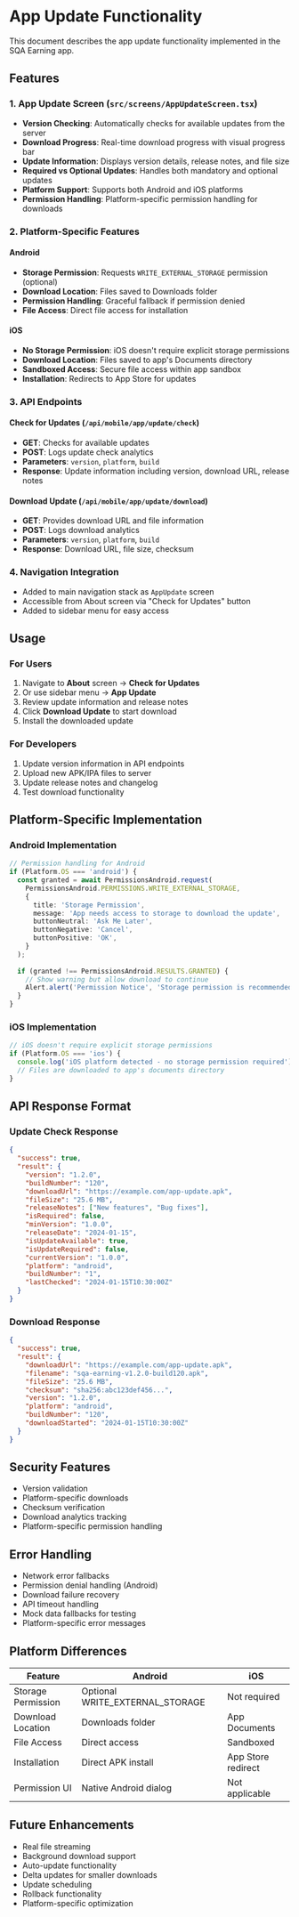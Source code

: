 # App Update Functionality

This document describes the app update functionality implemented in the SQA Earning app.

## Features

### 1. App Update Screen (`src/screens/AppUpdateScreen.tsx`)
- **Version Checking**: Automatically checks for available updates from the server
- **Download Progress**: Real-time download progress with visual progress bar
- **Update Information**: Displays version details, release notes, and file size
- **Required vs Optional Updates**: Handles both mandatory and optional updates
- **Platform Support**: Supports both Android and iOS platforms
- **Permission Handling**: Platform-specific permission handling for downloads

### 2. Platform-Specific Features

#### Android
- **Storage Permission**: Requests `WRITE_EXTERNAL_STORAGE` permission (optional)
- **Download Location**: Files saved to Downloads folder
- **Permission Handling**: Graceful fallback if permission denied
- **File Access**: Direct file access for installation

#### iOS
- **No Storage Permission**: iOS doesn't require explicit storage permissions
- **Download Location**: Files saved to app's Documents directory
- **Sandboxed Access**: Secure file access within app sandbox
- **Installation**: Redirects to App Store for updates

### 3. API Endpoints

#### Check for Updates (`/api/mobile/app/update/check`)
- **GET**: Checks for available updates
- **POST**: Logs update check analytics
- **Parameters**: `version`, `platform`, `build`
- **Response**: Update information including version, download URL, release notes

#### Download Update (`/api/mobile/app/update/download`)
- **GET**: Provides download URL and file information
- **POST**: Logs download analytics
- **Parameters**: `version`, `platform`, `build`
- **Response**: Download URL, file size, checksum

### 4. Navigation Integration
- Added to main navigation stack as `AppUpdate` screen
- Accessible from About screen via "Check for Updates" button
- Added to sidebar menu for easy access

## Usage

### For Users
1. Navigate to **About** screen → **Check for Updates**
2. Or use sidebar menu → **App Update**
3. Review update information and release notes
4. Click **Download Update** to start download
5. Install the downloaded update

### For Developers
1. Update version information in API endpoints
2. Upload new APK/IPA files to server
3. Update release notes and changelog
4. Test download functionality

## Platform-Specific Implementation

### Android Implementation
```typescript
// Permission handling for Android
if (Platform.OS === 'android') {
  const granted = await PermissionsAndroid.request(
    PermissionsAndroid.PERMISSIONS.WRITE_EXTERNAL_STORAGE,
    {
      title: 'Storage Permission',
      message: 'App needs access to storage to download the update',
      buttonNeutral: 'Ask Me Later',
      buttonNegative: 'Cancel',
      buttonPositive: 'OK',
    }
  );
  
  if (granted !== PermissionsAndroid.RESULTS.GRANTED) {
    // Show warning but allow download to continue
    Alert.alert('Permission Notice', 'Storage permission is recommended...');
  }
}
```

### iOS Implementation
```typescript
// iOS doesn't require explicit storage permissions
if (Platform.OS === 'ios') {
  console.log('iOS platform detected - no storage permission required');
  // Files are downloaded to app's documents directory
}
```

## API Response Format

### Update Check Response
```json
{
  "success": true,
  "result": {
    "version": "1.2.0",
    "buildNumber": "120",
    "downloadUrl": "https://example.com/app-update.apk",
    "fileSize": "25.6 MB",
    "releaseNotes": ["New features", "Bug fixes"],
    "isRequired": false,
    "minVersion": "1.0.0",
    "releaseDate": "2024-01-15",
    "isUpdateAvailable": true,
    "isUpdateRequired": false,
    "currentVersion": "1.0.0",
    "platform": "android",
    "buildNumber": "1",
    "lastChecked": "2024-01-15T10:30:00Z"
  }
}
```

### Download Response
```json
{
  "success": true,
  "result": {
    "downloadUrl": "https://example.com/app-update.apk",
    "filename": "sqa-earning-v1.2.0-build120.apk",
    "fileSize": "25.6 MB",
    "checksum": "sha256:abc123def456...",
    "version": "1.2.0",
    "platform": "android",
    "buildNumber": "120",
    "downloadStarted": "2024-01-15T10:30:00Z"
  }
}
```

## Security Features
- Version validation
- Platform-specific downloads
- Checksum verification
- Download analytics tracking
- Platform-specific permission handling

## Error Handling
- Network error fallbacks
- Permission denial handling (Android)
- Download failure recovery
- API timeout handling
- Mock data fallbacks for testing
- Platform-specific error messages

## Platform Differences

| Feature | Android | iOS |
|---------|---------|-----|
| Storage Permission | Optional WRITE_EXTERNAL_STORAGE | Not required |
| Download Location | Downloads folder | App Documents |
| File Access | Direct access | Sandboxed |
| Installation | Direct APK install | App Store redirect |
| Permission UI | Native Android dialog | Not applicable |

## Future Enhancements
- Real file streaming
- Background download support
- Auto-update functionality
- Delta updates for smaller downloads
- Update scheduling
- Rollback functionality
- Platform-specific optimization